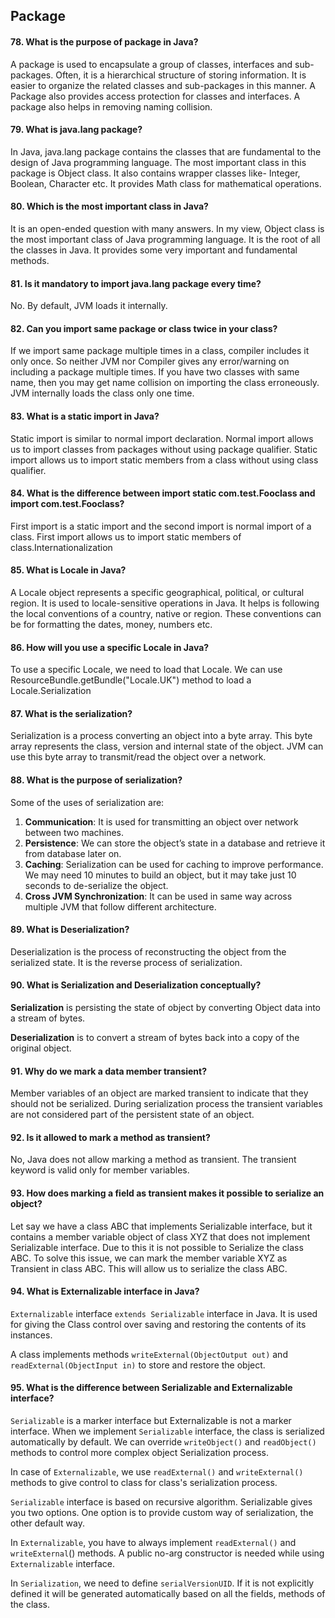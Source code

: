 ## Package

#### 78. What is the purpose of package in Java?
A package is used to encapsulate a group of classes, interfaces and sub-packages. Often, it is a hierarchical structure of storing information. It is easier to organize the related classes and sub-packages in this manner.
A Package also provides access protection for classes and interfaces. A package also helps in removing naming collision.
#### 79. What is java.lang package?
In Java, java.lang package contains the classes that are fundamental to the design of Java programming language. The most important class in this package is Object class. It also contains wrapper classes like- Integer, Boolean, Character
etc. It provides Math class for mathematical operations.
#### 80. Which is the most important class in Java?
It is an open-ended question with many answers. In my view, Object class is the most important class of Java programming language. It is the root of all the classes in Java. It provides some very important and fundamental methods.
#### 81. Is it mandatory to import java.lang package every time?
No. By default, JVM loads it internally.
#### 82. Can you import same package or class twice in your class?
If we import same package multiple times in a class, compiler includes it only once. So neither JVM nor Compiler gives any error/warning on including a package multiple times. If you have two classes with same name, then you may get name collision on importing the class erroneously. JVM internally loads the class only one time.
#### 83. What is a static import in Java?
Static import is similar to normal import declaration. Normal import allows us to import classes from packages without using package qualifier. Static import allows us to import static members from a class without using class qualifier.
#### 84. What is the difference between import static com.test.Fooclass and import com.test.Fooclass?
First import is a static import and the second import is normal import of a class. First import allows us to import static members of class.Internationalization
#### 85. What is Locale in Java?
A Locale object represents a specific geographical, political, or
cultural region. It is used to locale-sensitive operations in Java.
It helps is following the local conventions of a country, native or
region. These conventions can be for formatting the dates, money,
numbers etc.
#### 86. How will you use a specific Locale in Java?
To use a specific Locale, we need to load that Locale. We can use
ResourceBundle.getBundle("Locale.UK") method to load a Locale.Serialization
#### 87. What is the serialization?
Serialization is a process converting an object into a byte array. This byte array represents the class, version and internal state of the object. JVM can use this byte array to transmit/read the object over a network.
#### 88. What is the purpose of serialization?
Some of the uses of serialization are:
1. **Communication**: It is used for transmitting an object over network between two machines.
2. **Persistence**: We can store the object’s state in a database
and retrieve it from database later on.
3. **Caching**: Serialization can be used for caching to improve performance. We may need 10 minutes to build an object, but it may take just 10 seconds to de-serialize the object.
4. **Cross JVM Synchronization**: It can be used in same way
across multiple JVM that follow different architecture.
#### 89. What is Deserialization?
Deserialization is the process of reconstructing the object from the serialized state. It is the reverse process of serialization.
#### 90. What is Serialization and Deserialization conceptually?
**Serialization** is persisting the state of object by converting Object data into a stream of bytes.

**Deserialization** is to convert a stream of bytes back into a copy of the original object.
#### 91. Why do we mark a data member transient?
Member variables of an object are marked transient to indicate that they should not be serialized. During serialization process the transient variables are not
considered part of the persistent state of an object.
#### 92. Is it allowed to mark a method as transient?
No, Java does not allow marking a method as transient. The transient keyword is valid only for member variables.
#### 93. How does marking a field as transient makes it possible to serialize an object?
Let say we have a class ABC that implements Serializable interface, but it contains a member variable object of class XYZ that does not implement Serializable interface. Due to this it is not possible to Serialize the class ABC.
To solve this issue, we can mark the member variable XYZ as
Transient in class ABC. This will allow us to serialize the class
ABC.
#### 94. What is Externalizable interface in Java?
`Externalizable` interface `extends Serializable` interface in Java. It is
used for giving the Class control over saving and restoring the contents of its instances.

A class implements methods `writeExternal(ObjectOutput out)` and `readExternal(ObjectInput in)` to
store and restore the object.
#### 95. What is the difference between Serializable and Externalizable interface?
`Serializable` is a marker interface but Externalizable is not a marker interface.
When we implement `Serializable` interface, the class is serialized automatically by default. We can override `writeObject()` and `readObject()` methods to control more complex object Serialization process.

In case of `Externalizable`, we use `readExternal()` and `writeExternal()` methods to give control to class for class's serialization process.

`Serializable` interface is based on recursive algorithm.
Serializable gives you two options. One option is to provide custom way of serialization, the other default way. 

In `Externalizable`, you have to always implement `readExternal()` and `writeExternal`() methods.
A public no-arg constructor is needed while using `Externalizable`
interface.

In `Serialization`, we need to define `serialVersionUID`. If it is not explicitly defined it will be generated automatically based on all the fields, methods of the class.